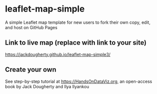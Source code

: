 # leaflet-map-simple
A simple Leaflet map template for new users to fork their own copy, edit, and host on GitHub Pages

## Link to live map (replace with link to your site)
https://jackdougherty.github.io/leaflet-map-simple3/

## Create your own
See step-by-step tutorial at https://HandsOnDataViz.org, an open-access book by Jack Dougherty and Ilya Ilyankou
